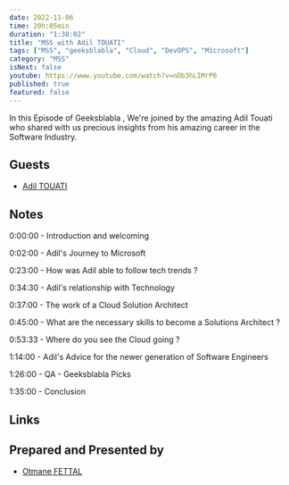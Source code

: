 ```yaml
---
date: 2022-11-06
time: 20h:05min
duration: "1:38:02"
title: "MSS with Adil TOUATI"
tags: ["MSS", "geeksblabla", "Cloud", "DevOPS", "Microsoft"]
category: "MSS"
isNext: false
youtube: https://www.youtube.com/watch?v=nDb3hLIMrP0
published: true
featured: false
---
```


In this Episode of Geeksblabla , We're joined by the amazing Adil Touati who shared with us precious insights from his amazing career in the Software Industry.

## Guests

- [Adil TOUATI](https://www.linkedin.com/in/adiltouati/)

## Notes

0:00:00 - Introduction and welcoming

0:02:00 - Adil's Journey to Microsoft

0:23:00 - How was Adil able to follow tech trends ?

0:34:30 - Adil's relationship with Technology

0:37:00 - The work of a Cloud Solution Architect

0:45:00 - What are the necessary skills to become a Solutions Architect ?

0:53:33 - Where do you see the Cloud going ?

1:14:00 - Adil's Advice for the newer generation of Software Engineers

1:26:00 - QA - Geeksblabla Picks

1:35:00 - Conclusion

## Links

## Prepared and Presented by

- [Otmane FETTAL](https://twitter.com/OFettal)
